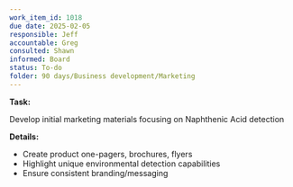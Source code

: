 ```yaml
---
work_item_id: 1018
due date: 2025-02-05
responsible: Jeff
accountable: Greg
consulted: Shawn
informed: Board
status: To-do
folder: 90 days/Business development/Marketing
---
```


**Task:**

Develop initial marketing materials focusing on Naphthenic Acid detection

**Details:**

- Create product one-pagers, brochures, flyers
- Highlight unique environmental detection capabilities
- Ensure consistent branding/messaging
